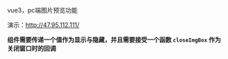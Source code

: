 vue3，pc端图片预览功能

演示：http://47.95.112.111/



**组件需要传递一个值作为显示与隐藏，并且需要接受一个函数 `closeImgBox` 作为关闭窗口时的回调** 

